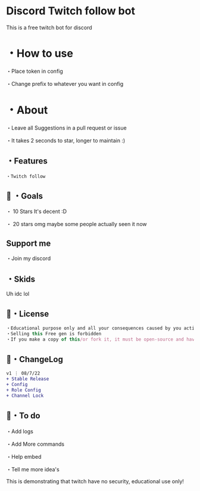 # Discord Twitch follow bot
This is a free twitch bot for discord

# ・How to use
・Place token in config

・Change prefix to whatever you want in config

# ・About

・Leave all Suggestions in a pull request or issue

・It takes 2 seconds to star, longer to maintain :)

## ・Features
```
・Twitch follow

```

## 🥅 ・Goals

・ 10 Stars It's decent :D

・ 20 stars omg maybe some people actually seen it now

## Support me
・Join my discord

## ・Skids
Uh idc lol

## 📄・License

```js
・Educational purpose only and all your consequences caused by you actions is your responsibility
・Selling this Free gen is forbidden
・If you make a copy of this/or fork it, it must be open-source and have credits linking to this repo
```

## 💭・ChangeLog

```diff
v1 ⋮ 08/7/22
+ Stable Release
+ Config
+ Role Config
+ Channel Lock
```

## 💭・To do

・Add logs

・Add More commands

・Help embed

・Tell me more idea's

This is demonstrating that twitch have no security, educational use only!


